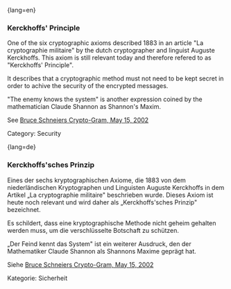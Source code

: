 {lang=en}
### Kerckhoffs' Principle

One of the six cryptographic axioms described 1883 in an article "La
cryptographie militaire" by the dutch cryptographer and linguist Auguste
Kerckhoffs. This axiom is still relevant today and therefore refered to as
"Kerckhoffs' Principle".

It describes that a cryptographic method must not need to be kept secret in
order to achive the security of the encrypted messages.

"The enemy knows the system" is another expression coined by the mathematician
Claude Shannon as Shannon's Maxim.

See [Bruce Schneiers Crypto-Gram, May 15, 2002](https://www.schneier.com/crypto-gram/archives/2002/0515.html)

Category: Security

{lang=de}
### Kerckhoffs\'sches Prinzip

Eines der sechs kryptographischen Axiome, die 1883 von dem
niederländischen Kryptographen und Linguisten Auguste Kerckhoffs in
dem Artikel „La cryptographie militaire" beschrieben wurde. Dieses
Axiom ist heute noch relevant und wird daher als „Kerckhoffs\'sches
Prinzip" bezeichnet.

Es schildert, dass eine kryptographische Methode nicht geheim gehalten
werden muss, um die verschlüsselte Botschaft zu schützen.

„Der Feind kennt das System" ist ein weiterer Ausdruck, den der
Mathematiker Claude Shannon als Shannons Maxime geprägt hat.

Siehe [Bruce Schneiers Crypto-Gram, May 15,
2002](https://www.schneier.com/crypto-gram/archives/2002/0515.html)

Kategorie: Sicherheit
